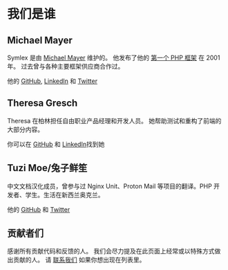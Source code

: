 # 我们是谁

## Michael Mayer ##

Symlex 是由 [Michael Mayer](https://blog.liquidbytes.net/about) 维护的。
他发布了他的 [第一个 PHP 框架](http://freshmeat.sourceforge.net/projects/awf) 在 2001 年。
过去曾与各种主要框架供应商合作过。

他的 [GitHub](https://github.com/lastzero), [LinkedIn](https://www.linkedin.com/in/michaelmayer11/) 和 [Twitter](https://twitter.com/lastzero)

## Theresa Gresch ##

Theresa 在柏林担任自由职业产品经理和开发人员。 她帮助测试和重构了前端的大部分内容。

你可以在 [GitHub](https://github.com/graciousgrey) 和 [LinkedIn](https://www.linkedin.com/in/theresa-gresch-886924103/)找到她

## Tuzi Moe/兔子鲜笙 ##

中文文档汉化成员，曾参与过 Nginx Unit、Proton Mail 等项目的翻译。PHP 开发者、学生。生活在新西兰奥克兰。

他的 [GitHub](https://github.com/tuzimoe) 和 [Twitter](https://twitter.com/tuzi_moe)

## 贡献者们 ##

感谢所有贡献代码和反馈的人。
我们会尽力提及在此页面上经常或以特殊方式做出贡献的人。
请 [联系我们](mailto:hello@symlex.org) 如果你想出现在列表里。
